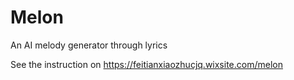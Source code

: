 # Melon
An AI melody generator through lyrics


See the instruction on https://feitianxiaozhucjq.wixsite.com/melon
